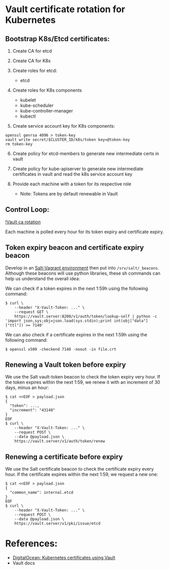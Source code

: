 # Vault certificate rotation for Kubernetes

## Bootstrap K8s/Etcd certificates:

1. Create CA for etcd
2. Create CA for K8s

3. Create roles for etcd:
    * etcd

4. Create roles for K8s components
    * kubelet
    * kube-scheduler
    * kube-controller-manager
    * kubectl

5. Create service account key for K8s components:

```
openssl genrsa 4096 > token-key
vault write secret/$CLUSTER_ID/k8s/token key=@token-key
rm token-key
```

6. Create policy for etcd-members to generate new intermediate certs in vault

7. Create policy for kube-apiserver to generate new intermediate certificates in vault and read the k8s service account key

8. Provide each machine with a token for its respective role
    * Note: Tokens are by default renewable in Vault

## Control Loop:

[!Vault ca rotation](/images/cert-rotation.png)

Each machine is polled every hour for its token expiry and certificate expiry.

## Token expiry beacon and certificate expiry beacon

Develop in an [Salt-Vagrant environment](https://github.com/UtahDave/salt-vagrant-demo) then put into `/srv/salt/_beacons`.
Although these beacons will use python libraries, these sh commands can help us understand the overall idea:

We can check if a token expires in the next 1:59h using the following command:
```
$ curl \
    --header "X-Vault-Token: ..." \
    --request GET \
    https://vault.server:8200/v1/auth/token/lookup-self | python -c 'import json,sys;obj=json.load(sys.stdin);print int(obj["data"]["ttl"]) >= 7140'
```

We can also check if a certificate expires in the next 1:59h using the following command:
```
$ openssl x509 -checkend 7140 -noout -in file.crt
```

## Renewing a Vault token before expiry

We use the Salt vault-token beacon to check the token expiry very hour.
If the token expires within the next 1:59, we renew it with an increment of 30 days, minus an hour:

```
$ cat <<EOF > payload.json
{
  "token": ...,
  "increment": "43140"
}
EOF
$ curl \
    --header "X-Vault-Token: ..." \
    --request POST \
    --data @payload.json \
    https://vault.server/v1/auth/token/renew
```

## Renewing a certificate before expiry

We use the Salt certificate beacon to check the certificate expiry every hour.
If the certificate expires within the next 1:59, we request a new one:

```
$ cat <<EOF > payload.json
{
  "common_name": internal.etcd
}
EOF
$ curl \
    --header "X-Vault-Token: ..." \
    --request POST \
    --data @payload.json \
    https://vault.server/v1/pki/issue/etcd
```

# References:
* [DigitalOcean: Kubernetes certificates using Vault](https://blog.digitalocean.com/vault-and-kubernetes/)
* Vault docs
